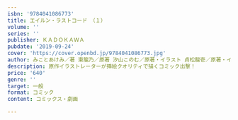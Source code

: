 ```yaml
---
isbn: '9784041086773'
title: エイルン・ラストコード　（１）
volume: ''
series: ''
publisher: ＫＡＤＯＫＡＷＡ
pubdate: '2019-09-24'
cover: 'https://cover.openbd.jp/9784041086773.jpg'
author: みことあけみ／著 東龍乃／原著 汐山このむ／原著・イラスト 貞松龍壱／原著・イラスト
description: 原作イラストレーターが挿絵クオリティで描くコミック出撃！
price: '640'
genre: ''
target: 一般
format: コミック
content: コミックス・劇画

---
```

